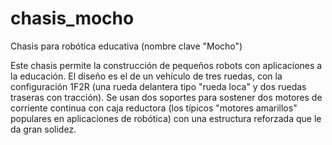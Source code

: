 # chasis_mocho
Chasis para robótica educativa (nombre clave "Mocho")

Este chasis permite la construcción de pequeños robots con aplicaciones a la educación.
El diseño es el de un vehículo de tres ruedas, con la configuración 1F2R (una rueda delantera tipo "rueda loca" y dos ruedas traseras con tracción). Se usan dos soportes para sostener dos motores de corriente continua con caja reductora (los típicos "motores amarillos" populares en aplicaciones de robótica) con una estructura reforzada que le da gran solidez.

